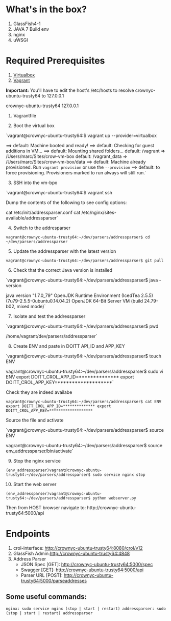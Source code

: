 # What's in the box?

  1. GlassFish4-1
  2. JAVA 7 Build env
  3. nginx
  4. uWSGI

# Required Prerequisites

  1. [Virtualbox](https://www.virtualbox.org/)
  2. [Vagrant](https://www.vagrantup.com/)

**Important:** You'll have to edit the host's /etc/hosts to resolve crownyc-ubuntu-trusty64 to 127.0.0.1

crownyc-ubuntu-trusty64	127.0.0.1

  1. Vagrantfile

  2. Boot the virtual box

`vagrant@crownyc-ubuntu-trusty64:$ vagrant up --provider=virtualbox

==> default: Machine booted and ready!
==> default: Checking for guest additions in VM...
==> default: Mounting shared folders...
    default: /vagrant => /Users/marc/Sites/crow-vm-box
    default: /vagrant_data => /Users/marc/Sites/crow-vm-box/data
==> default: Machine already provisioned. Run `vagrant provision` or use the `--provision`
==> default: to force provisioning. Provisioners marked to run always will still run.`

  3. SSH into the vm-bpx

`vagrant@crownyc-ubuntu-trusty64:$ vagrant ssh

Dump the contents of the following to see config options:

cat /etc/init/addressparser.conf 
cat /etc/nginx/sites-available/addressparser`

  4. Switch to the addresparser 

`vagrant@crownyc-ubuntu-trusty64:~/dev/parsers/addressparser$ cd ~/dev/parsers/addressparser`

  5. Update the addressparser with the latest version

`vagrant@crownyc-ubuntu-trusty64:~/dev/parsers/addressparser$ git pull`

  6. Check that the correct Java version is installed

`vagrant@crownyc-ubuntu-trusty64:~/dev/parsers/addressparser$ java -version
                                                                                       
java version "1.7.0_79"
OpenJDK Runtime Environment (IcedTea 2.5.5) (7u79-2.5.5-0ubuntu0.14.04.2)
OpenJDK 64-Bit Server VM (build 24.79-b02, mixed mode)`

  7. Isolate and test the addressparser

`vagrant@crownyc-ubuntu-trusty64:~/dev/parsers/addressparser$ pwd 

/home/vagrant/dev/parsers/addressparser`

  8. Create ENV and paste in DOITT API_ID and APP_KEY

`vagrant@crownyc-ubuntu-trusty64:~/dev/parsers/addressparser$ touch ENV 

vagrant@crownyc-ubuntu-trusty64:~/dev/parsers/addressparser$ sudo vi ENV 
export DOITT_CROL_APP_ID=**************
export DOITT_CROL_APP_KEY=*******************`

Check they are indeed availabe

`vagrant@crownyc-ubuntu-trusty64:~/dev/parsers/addressparser$ cat ENV
export DOITT_CROL_APP_ID=**************
export DOITT_CROL_APP_KEY=*******************`

Source the file and activate

`vagrant@crownyc-ubuntu-trusty64:~/dev/parsers/addressparser$ source ENV

vagrant@crownyc-ubuntu-trusty64:~/dev/parsers/addressparser$ source env_addressparser/bin/activate`

  9. Stop the nginx service

`(env_addressparser)vagrant@crownyc-ubuntu-trusty64:~/dev/parsers/addressparser$ sudo service nginx stop`

  10. Start the web server

`(env_addressparser)vagrant@crownyc-ubuntu-trusty64:~/dev/parsers/addressparser$ python webserver.py`

Then from HOST browser navigate to: http://crownyc-ubuntu-trusty64:5000/api

# Endpoints 
  1. crol-interface: [http://crownyc-ubuntu-trusty64:8080/crol/v12](http://crownyc-ubuntu-trusty64:8080/crol/v12)
  2. GlassFish Admin:[http://crownyc-ubuntu-trusty64:4848](http://crownyc-ubuntu-trusty64:4848)
  3. Address Parser 
     - JSON Spec [GET]: [http://crownyc-ubuntu-trusty64:5000/spec](http://crownyc-ubuntu-trusty64:5000/spec)
     - Swagger [GET]: [http://crownyc-ubuntu-trusty64:5000/api](http://crownyc-ubuntu-trusty64:5000/api)
     - Parser URL [POST]: [http://crownyc-ubuntu-trusty64:5000/parseaddresses](http://crownyc-ubuntu-trusty64:5000/parseaddresses)

## Some useful commands: 

`nginx: sudo service nginx (stop | start | restart)
addressparser: sudo (stop | start | restart) addressparser`

